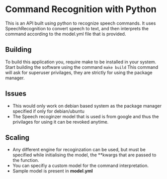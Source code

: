 # Command Recognition with Python

This is an API built using python to recognize speech commands. It uses SpeechRecognition to convert speech to text, and then interprets the command according to the model.yml file that is provided.
## Building

To build this application you, require make to be installed in your system.
Start building the software using the command `make build`
This command will ask for superuser privilages, they are strictly for using the package manager.

## Issues

- This would only work on debian based system as the package manager specified if only for debian/ubuntu
- The Speech recoginzer model that is used is from google and thus the privilages for using it can be revoked anytime.

## Scaling

- Any different engine for recoginzation can be used, but must be specified while initialising the model, the \*\*kwargs that are passed to the function.
- You can specifiy a custom model for the command interpretation.
- Sample model is present in **model.yml**

